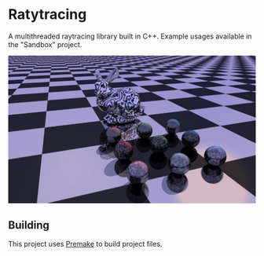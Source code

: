 # Ratytracing

A multithreaded raytracing library built in C++. Example usages available in the "Sandbox" project.

![Screenshot](https://github.com/erbuka/raytracing/blob/master/screenshot.jpg)

## Building

This project uses [Premake](https://premake.github.io/) to build project files.
